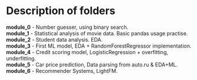 # Description of folders  
**module_0** - Number guesser, using binary search.  
**module_1** - Statistical analysis of movie data. Basic pandas usage practise.  
**module_2** - Student data analysis. EDA.  
**module_3** - First ML model, EDA + RandomForestRegressor implementation.  
**module_4** - Credit scoring model, LogisticRegression + overfitting, underfitting.  
**module_5** - Car price prediction, Data parsing from auto.ru & EDA+ML.
**module_6** - Recommender Systems, LightFM.
